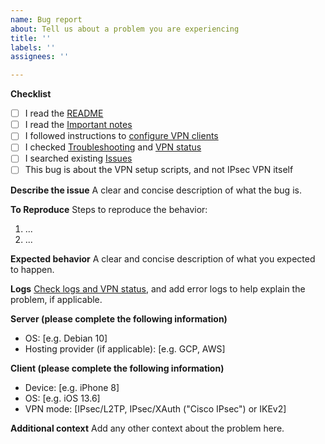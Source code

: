 ```yaml
---
name: Bug report
about: Tell us about a problem you are experiencing
title: ''
labels: ''
assignees: ''

---
```


**Checklist**

- [ ] I read the [README](https://github.com/hwdsl2/setup-ipsec-vpn/blob/master/README.md)
- [ ] I read the [Important notes](https://github.com/hwdsl2/setup-ipsec-vpn/blob/master/README.md#important-notes)
- [ ] I followed instructions to [configure VPN clients](https://github.com/hwdsl2/setup-ipsec-vpn/blob/master/README.md#next-steps)
- [ ] I checked [Troubleshooting](https://github.com/hwdsl2/setup-ipsec-vpn/blob/master/docs/clients.md#troubleshooting) and [VPN status](https://github.com/hwdsl2/setup-ipsec-vpn/blob/master/docs/clients.md#check-logs-and-vpn-status)
- [ ] I searched existing [Issues](https://github.com/hwdsl2/setup-ipsec-vpn/issues?q=is%3Aissue)
- [ ] This bug is about the VPN setup scripts, and not IPsec VPN itself

<!---
If you need help with IPsec VPN itself, please see [Feedback & Questions](https://github.com/hwdsl2/setup-ipsec-vpn/blob/master/README.md#feedback--questions). Ask VPN-related questions on the [Libreswan](https://lists.libreswan.org/mailman/listinfo/swan) or [strongSwan](https://lists.strongswan.org/mailman/listinfo/users) mailing list, or search e.g. [Stack Overflow](https://stackoverflow.com/questions/tagged/vpn).
--->

**Describe the issue**
A clear and concise description of what the bug is.

**To Reproduce**
Steps to reproduce the behavior:

1. ...
2. ...

**Expected behavior**
A clear and concise description of what you expected to happen.

**Logs**
[Check logs and VPN status](https://github.com/hwdsl2/setup-ipsec-vpn/blob/master/docs/clients.md#check-logs-and-vpn-status), and add error logs to help explain the problem, if applicable.

**Server (please complete the following information)**
- OS: [e.g. Debian 10]
- Hosting provider (if applicable): [e.g. GCP, AWS]

**Client (please complete the following information)**
- Device: [e.g. iPhone 8]
- OS: [e.g. iOS 13.6]
- VPN mode: [IPsec/L2TP, IPsec/XAuth ("Cisco IPsec") or IKEv2]

**Additional context**
Add any other context about the problem here.
